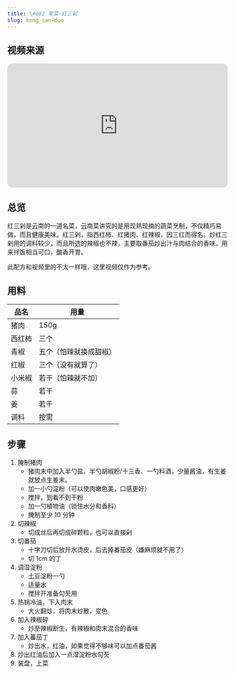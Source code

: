 ```yaml
---
title: \#002 荤菜·红三剁
slug: hong-san-duo
---
```


## 视频来源

<iframe style="width:100%;height:auto;border-radius:12px;aspect-ratio:16/9;" width="560" height="315" src="https://www.youtube.com/embed/Tgv6YwZpcGE?si=iSXpwQ_2NWzMAVRA" title="YouTube video player" frameborder="0" allow="accelerometer; autoplay; clipboard-write; encrypted-media; gyroscope; picture-in-picture; web-share" referrerpolicy="strict-origin-when-cross-origin" allowfullscreen></iframe>

## 总览

红三剁是云南的一道名菜，云南菜讲究的是用现熟现摘的蔬菜烹制，不仅精巧易做，而且健康美味。红三剁，指西红杮、红猪肉、红辣椒，因三红而得名。炒红三剁用的调料较少，而且所选的辣椒也不辣，主要取番茄炒出汁与肉结合的香味，用来拌饭相当可口，酸香开胃。

此配方和视频里的不太一样哦，这里视频仅作为参考。

## 用料

| **品名** | **用量**      |
|--------|-------------|
| 猪肉     | 150g        |
| 西红柿    | 三个          |
| 青椒     | 五个（怕辣就换成甜椒） |
| 红椒     | 三个（没有就算了）   |
| 小米椒    | 若干（怕辣就不加）   |
| 蒜      | 若干          |
| 姜      | 若干          |
| 调料     | 按需          |

## 步骤

1. 腌制猪肉
    - 猪肉末中加入半勺盐、半勺胡椒粉/十三香、一勺料酒，少量酱油，有生姜就放点生姜末。
    - 加一小勺淀粉（可以使肉嫩色美，口感更好）
    - 搅拌，到看不到干粉
    - 加一勺植物油（锁住水分和香料）
    - 腌制至少 10 分钟
2. 切辣椒
    - 切成丝后再切成碎颗粒，也可以直接剁
3. 切番茄
    - 十字刀切后放开水烫皮，后去掉番茄皮（嫌麻烦就不用了）
    - 切 1cm 的丁
4. 调湿淀粉
    - 土豆淀粉一勺
    - 适量水
    - 搅拌开准备勾芡用
5. 热锅冷油，下入肉末
    - 大火翻炒，将肉末炒散，变色
6. 加入辣椒碎
    - 炒至辣椒断生，有辣椒和肉末混合的香味
7. 加入蕃茄丁
    - 炒出水，红油，如果觉得不够味可以加点番茄酱
8. 炒出红油后加入一点湿淀粉水勾芡
9. 装盘，上菜
